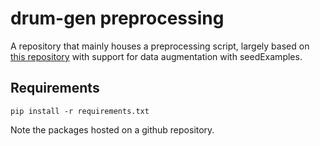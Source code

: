 # drum-gen preprocessing

A repository that mainly houses a preprocessing script, largely based on [this repository](https://github.com/behzadhaki/GMD2HVO_PreProcessing) with support for data augmentation with seedExamples.

## Requirements

`pip install -r requirements.txt`

Note the packages hosted on a github repository.